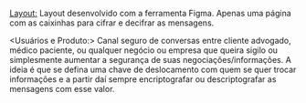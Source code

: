<Layout:>
Layout desenvolvido com a ferramenta Figma. Apenas uma página com as caixinhas para cifrar e decifrar as mensagens.


<Usuários e Produto:>
Canal seguro de conversas entre cliente advogado, médico paciente, ou qualquer negócio ou empresa que queira sigilo ou simplesmente aumentar a segurança de suas negociações/informações.
A ideia é que se defina uma chave de deslocamento com quem se quer trocar informações e a partir daí sempre encriptografar ou descriptografar as mensagens com esse valor.


